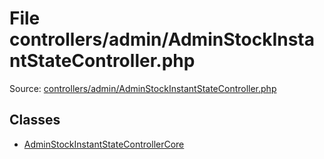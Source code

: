 File controllers/admin/AdminStockInstantStateController.php
=========

Source: [controllers/admin/AdminStockInstantStateController.php](https://github.com/PrestaShop/PrestaShop/blob/1.6.0.9/controllers/admin/AdminStockInstantStateController.php)


Classes
-------

* [AdminStockInstantStateControllerCore](class.AdminStockInstantStateControllerCore.md)


